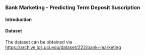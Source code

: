 ### Bank Marketing - Predicting Term Deposit Suscription

#### Introduction

#### Dataset
The dataset can be obtained via https://archive.ics.uci.edu/dataset/222/bank+marketing